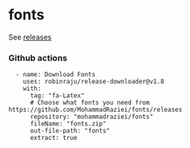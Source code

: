 # fonts

See [releases](https://github.com/MohammadRaziei/fonts/releases)


### Github actions

```
  - name: Download Fonts
    uses: robinraju/release-downloader@v1.8
    with:
      tag: "fa-Latex"
      # Choose what fonts you need from https://github.com/MohammadRaziei/fonts/releases
      repository: "mohammadraziei/fonts"
      fileName: "fonts.zip"
      out-file-path: "fonts"
      extract: true
```
